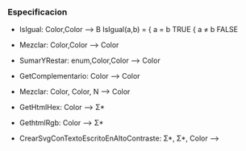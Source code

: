### **Especificacion**

  * IsIgual: Color,Color --> B       IsIgual(a,b) = { a = b  TRUE
                                                    { a ≠ b  FALSE

  * Mezclar: Color,Color --> Color
  * SumarYRestar: enum,Color,Color --> Color
  * GetComplementario: Color --> Color
  * Mezclar: Color, Color, N --> Color  
  * GetHtmlHex: Color --> Σ*
  * GethtmlRgb: Color --> Σ*
  * CrearSvgConTextoEscritoEnAltoContraste: Σ*, Σ*, Color --> 

